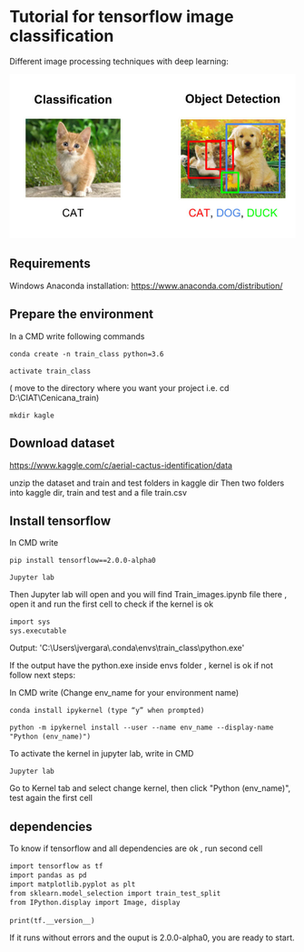# Tutorial for tensorflow image classification 

Different  image processing techniques with deep learning:

![Alt text](img_info/id1.png)

## Requirements
Windows 
Anaconda installation:  https://www.anaconda.com/distribution/  

## Prepare the environment
In a CMD write following commands

```
conda create -n train_class python=3.6
```

```
activate train_class
```

( move to the directory where you want your project i.e.  cd D:\CIAT\Cenicana_train\)

```
mkdir kagle
```

## Download dataset
https://www.kaggle.com/c/aerial-cactus-identification/data

unzip the dataset and train and test folders in kaggle dir
Then two folders into kaggle dir, train and test and a file train.csv

## Install tensorflow

In CMD write

```
pip install tensorflow==2.0.0-alpha0 
```

```
Jupyter lab
```
Then Jupyter lab will open and you will find Train_images.ipynb file there , open it and run the first cell to check if the kernel is ok
```
import sys 
sys.executable
```
Output: 'C:\\Users\\jvergara\\.conda\\envs\\train_class\\python.exe'

If the output have the python.exe inside envs folder , kernel is ok  if not follow next steps:

In CMD write (Change env_name for your environment name)
```
conda install ipykernel (type “y” when prompted)
```
```
python -m ipykernel install --user --name env_name --display-name "Python (env_name)") 
```
To activate the kernel in jupyter lab, write in CMD

```
Jupyter lab
```

Go to Kernel tab and select change kernel, then click "Python (env_name)", test again the first cell 

## dependencies 
To know if tensorflow and all dependencies are ok , run second cell 
```
import tensorflow as tf
import pandas as pd
import matplotlib.pyplot as plt
from sklearn.model_selection import train_test_split
from IPython.display import Image, display

print(tf.__version__)
```
If it runs without errors and the ouput is  2.0.0-alpha0, you are ready to start.

